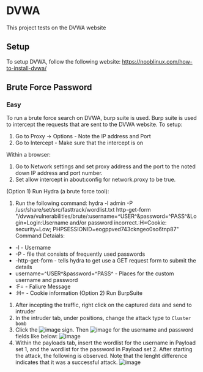 # DVWA
This project tests on the DVWA website 

## Setup
To setup DVWA, follow the following website:
https://nooblinux.com/how-to-install-dvwa/

## Brute Force Password
### Easy
To run a brute force search on DVWA, burp suite is used. Burp suite is used to intercept the requests that are sent to the DVWA website. 
To setup:
1. Go to Proxy -> Options - Note the IP address and Port
2. Go to Intercept - Make sure that the intercept is on

Within a browser: 
1. Go to Network settings and set proxy address and the port to the noted down IP address and port number.
2. Set allow intercept in about:config for network.proxy to be true.


(Option 1) Run Hydra (a brute force tool):
1. Run the following command: hydra <DVWA Ip address> -l admin -P /usr/share/set/src/fasttrack/wordlist.txt http-get-form "/dvwa/vulnerabilities/brute/:username=^USER^&password=^PASS^&Login=Login:Username and/or password incorrect.:H=Cookie: security=Low; PHPSESSIONID=eogppved743ckngeo0so6tnp87"
 Command Detaials:
 * -l - Username
 * -P - file that consists of frequently used passwords 
 * -http-get-form - tells hydra to get use a GET request form to submit the details
 * username=^USER^&password=^PASS^ - Places for the custom username and password
 * :F= - Faliure Message
 * :H= - Cookie information
(Option 2) Run BurpSuite
 1. After incepting the traffic, right click on the captured data and send to intruder
 2. In the intruder tab, under positions, change the attack type to ```Cluster bomb```
 3. Click the ![image](https://user-images.githubusercontent.com/39514108/145332448-36683182-a233-4ef9-8259-817eccc8e886.png) sign. Then ![image](https://user-images.githubusercontent.com/39514108/145332475-ff1a7c9a-006d-42e6-b12e-3fc8fff25015.png) for the username and password fields like below:
 ![image](https://user-images.githubusercontent.com/39514108/145332493-f3066fb7-64ea-4b59-ad9b-6517067aab38.png)
4. Within the payloads tab, insert the wordlist for the username in Payload set 1, and the wordlist for the password in Payload set 2. After starting the attack, the following is observed. Note that the lenght difference indicates that it was a successful attack. 
 ![image](https://user-images.githubusercontent.com/39514108/145332329-9ce1c01a-833d-426a-a5bb-de345bc01050.png)

 
